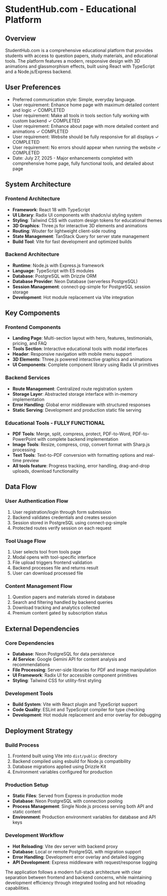 # StudentHub.com - Educational Platform

## Overview

StudentHub.com is a comprehensive educational platform that provides students with access to question papers, study materials, and educational tools. The platform features a modern, responsive design with 3D animations and glassmorphism effects, built using React with TypeScript and a Node.js/Express backend.

## User Preferences

- Preferred communication style: Simple, everyday language.
- User requirement: Enhance home page with maximum detailed content and logic ✓ COMPLETED
- User requirement: Make all tools in tools section fully working with custom backend ✓ COMPLETED
- User requirement: Enhance about page with more detailed content and animations ✓ COMPLETED  
- User requirement: Website should be fully responsive for all displays ✓ COMPLETED
- User requirement: No errors should appear when running the website ✓ COMPLETED
- Date: July 27, 2025 - Major enhancements completed with comprehensive home page, fully functional tools, and detailed about page

## System Architecture

### Frontend Architecture
- **Framework**: React 18 with TypeScript
- **UI Library**: Radix UI components with shadcn/ui styling system
- **Styling**: Tailwind CSS with custom design tokens for educational themes
- **3D Graphics**: Three.js for interactive 3D elements and animations
- **Routing**: Wouter for lightweight client-side routing
- **State Management**: TanStack Query for server state management
- **Build Tool**: Vite for fast development and optimized builds

### Backend Architecture
- **Runtime**: Node.js with Express.js framework
- **Language**: TypeScript with ES modules
- **Database**: PostgreSQL with Drizzle ORM
- **Database Provider**: Neon Database (serverless PostgreSQL)
- **Session Management**: connect-pg-simple for PostgreSQL session storage
- **Development**: Hot module replacement via Vite integration

## Key Components

### Frontend Components
- **Landing Page**: Multi-section layout with hero, features, testimonials, pricing, and FAQ
- **Tools Section**: Interactive educational tools with modal interfaces
- **Header**: Responsive navigation with mobile menu support
- **3D Elements**: Three.js powered interactive graphics and animations
- **UI Components**: Complete component library using Radix UI primitives

### Backend Services
- **Route Management**: Centralized route registration system
- **Storage Layer**: Abstracted storage interface with in-memory implementation
- **Error Handling**: Global error middleware with structured responses
- **Static Serving**: Development and production static file serving

### Educational Tools - FULLY FUNCTIONAL
- **PDF Tools**: Merge, split, compress, protect, PDF-to-Word, PDF-to-PowerPoint with complete backend implementation
- **Image Tools**: Resize, compress, crop, convert format with Sharp.js processing
- **Text Tools**: Text-to-PDF conversion with formatting options and real-time preview
- **All tools feature**: Progress tracking, error handling, drag-and-drop uploads, download functionality

## Data Flow

### User Authentication Flow
1. User registration/login through form submission
2. Backend validates credentials and creates session
3. Session stored in PostgreSQL using connect-pg-simple
4. Protected routes verify session on each request

### Tool Usage Flow
1. User selects tool from tools page
2. Modal opens with tool-specific interface
3. File upload triggers frontend validation
4. Backend processes file and returns result
5. User can download processed file

### Content Management Flow
1. Question papers and materials stored in database
2. Search and filtering handled by backend queries
3. Download tracking and analytics collected
4. Premium content gated by subscription status

## External Dependencies

### Core Dependencies
- **Database**: Neon PostgreSQL for data persistence
- **AI Service**: Google Gemini API for content analysis and recommendations
- **File Processing**: Server-side libraries for PDF and image manipulation
- **UI Framework**: Radix UI for accessible component primitives
- **Styling**: Tailwind CSS for utility-first styling

### Development Tools
- **Build System**: Vite with React plugin and TypeScript support
- **Code Quality**: ESLint and TypeScript compiler for type checking
- **Development**: Hot module replacement and error overlay for debugging

## Deployment Strategy

### Build Process
1. Frontend built using Vite into `dist/public` directory
2. Backend compiled using esbuild for Node.js compatibility
3. Database migrations applied using Drizzle Kit
4. Environment variables configured for production

### Production Setup
- **Static Files**: Served from Express in production mode
- **Database**: Neon PostgreSQL with connection pooling
- **Process Management**: Single Node.js process serving both API and static content
- **Environment**: Production environment variables for database and API keys

### Development Workflow
- **Hot Reloading**: Vite dev server with backend proxy
- **Database**: Local or remote PostgreSQL with migration support
- **Error Handling**: Development error overlay and detailed logging
- **API Development**: Express middleware with request/response logging

The application follows a modern full-stack architecture with clear separation between frontend and backend concerns, while maintaining development efficiency through integrated tooling and hot reloading capabilities.
